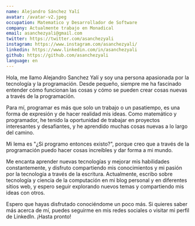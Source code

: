 ```yaml
---
name: Alejandro Sánchez Yalí
avatar: /avatar-v2.jpeg
occupation: Matematico y Desarrollador de Software
company: Actualmente trabajo en Monadical
email: asanchezyali@gmail.com
twitter: https://twitter.com/asanchezyali
instagram: https://www.instagram.com/asanchezyali/
linkedin: https://www.linkedin.com/in/asanchezyali
github: https://github.com/asanchezyali
language: en
---
```


Hola, me llamo Alejandro Sanchez Yalí y soy una persona apasionada por la tecnología y la programación. Desde pequeño, siempre me ha fascinado entender cómo funcionan las cosas y cómo se pueden crear cosas nuevas a través de la programación.

Para mí, programar es más que solo un trabajo o un pasatiempo, es una forma de expresión y de hacer realidad mis ideas. Como matemático y programador, he tenido la oportunidad de trabajar en proyectos interesantes y desafiantes, y he aprendido muchas cosas nuevas a lo largo del camino.

Mi lema es "¿Si programo entonces existo?", porque creo que a través de la programación puedo hacer cosas increíbles y dar forma a mi mundo.

Me encanta aprender nuevas tecnologías y mejorar mis habilidades constantemente, y disfruto compartiendo mis conocimientos y mi pasión por la tecnología a través de la escritura. Actualmente, escribo sobre tecnología y ciencia de la computación en mi blog personal y en diferentes sitios web, y espero seguir explorando nuevos temas y compartiendo mis ideas con otros.

Espero que hayas disfrutado conociéndome un poco más. Si quieres saber más acerca de mí, puedes seguirme en mis redes sociales o visitar mi perfil de LinkedIn. ¡Hasta pronto!
